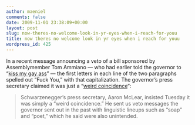 ```yaml
---
author: maeniel
comments: false
date: 2009-11-01 23:38:09+00:00
layout: post
slug: now-theres-no-welcome-look-in-yr-eyes-when-i-reach-for-youu
title: now theres no welcome look in yr eyes when i reach for youu
wordpress_id: 425
---
```


In a recent message announcing a veto of a bill sponsored by Assemblymember Tom Ammiano — who had earlier told the governor to “[kiss my gay ass](http://www.sfgate.com/cgi-bin/blogs/nov05election/detail?entry_id=49163)” — the first letters in each line of the two paragraphs spelled out “Fuck You,” with that capitalization. The governor’s press secretary claimed it was just a “[weird coincidence](http://www.sfgate.com/cgi-bin/article.cgi?f=/c/a/2009/10/28/MNBN1ABKB8.DTL)“:


<blockquote>Schwarzenegger’s press secretary, Aaron McLear, insisted Tuesday it was simply a “weird coincidence.” He sent us veto messages the governor sent out in the past with linguistic lineups such as “soap” and “poet,” which he said were also unintended.</blockquote>

